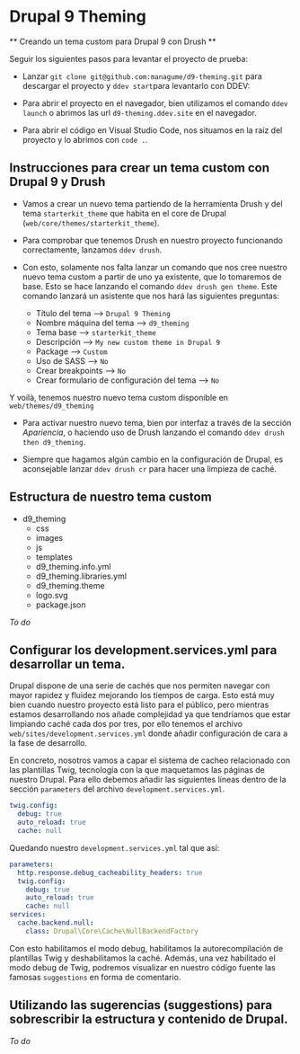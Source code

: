 # Drupal 9 Theming

** Creando un tema custom para Drupal 9 con Drush **

Seguir los siguientes pasos para levantar el proyecto de prueba:

* Lanzar `git clone git@github.com:managume/d9-theming.git` para descargar el proyecto y `ddev start`para levantarlo con DDEV:

* Para abrir el proyecto en el navegador, bien utilizamos el comando `ddev launch` o abrimos las url `d9-theming.ddev.site` en el navegador.

* Para abrir el código en Visual Studio Code, nos situamos en la raíz del proyecto y lo abrimos con `code .`.

## Instrucciones para crear un tema custom con Drupal 9 y Drush

* Vamos a crear un nuevo tema partiendo de la herramienta Drush y del tema `starterkit_theme` que habita en el core de Drupal (`web/core/themes/starterkit_theme`).

* Para comprobar que tenemos Drush en nuestro proyecto funcionando correctamente, lanzamos `ddev drush`.

* Con esto, solamente nos falta lanzar un comando que nos cree nuestro nuevo tema custom a partir de uno ya existente, que lo tomaremos de base. Esto se hace lanzando el comando `ddev drush gen theme`. Este comando lanzará un asistente que nos hará las siguientes preguntas:

  * Título del tema --> `Drupal 9 Theming`
  * Nombre máquina del tema --> `d9_theming`
  * Tema base --> `starterkit_theme`
  * Descripción --> `My new custom theme in Drupal 9`
  * Package --> `Custom`
  * Uso de SASS --> `No`
  * Crear breakpoints --> `No`
  * Crear formulario de configuración del tema --> `No`

Y voilà, tenemos nuestro nuevo tema custom disponible en `web/themes/d9_theming`

* Para activar nuestro nuevo tema, bien por interfaz a través de la sección *Apariencia*, o haciendo uso de Drush lanzando el comando `ddev drush then d9_theming`.

* Siempre que hagamos algún cambio en la configuración de Drupal, es aconsejable lanzar `ddev drush cr` para hacer una limpieza de caché.

## Estructura de nuestro tema custom

* d9_theming
  * css
  * images
  * js
  * templates
  * d9_theming.info.yml
  * d9_theming.libraries.yml
  * d9_theming.theme
  * logo.svg
  * package.json

*To do*

## Configurar los development.services.yml para desarrollar un tema.

Drupal dispone de una serie de cachés que nos permiten navegar con mayor rapidez y fluidez mejorando los tiempos de carga. Esto está muy bien cuando nuestro proyecto está listo para el público, pero mientras estamos desarrollando nos añade complejidad ya que tendríamos que estar limpiando caché cada dos por tres, por ello tenemos el archivo `web/sites/development.services.yml` donde añadir configuración de cara a la fase de desarrollo.

En concreto, nosotros vamos a capar el sistema de cacheo relacionado con las plantillas Twig, tecnología con la que maquetamos las páginas de nuestro Drupal. Para ello debemos añadir las siguientes líneas dentro de la sección `parameters` del archivo `development.services.yml`.

```yml
twig.config:
  debug: true
  auto_reload: true
  cache: null
```

Quedando nuestro `development.services.yml` tal que así:

```yml
parameters:
  http.response.debug_cacheability_headers: true
  twig.config:
    debug: true
    auto_reload: true
    cache: null
services:
  cache.backend.null:
    class: Drupal\Core\Cache\NullBackendFactory
```

Con esto habilitamos el modo debug, habilitamos la autorecompilación de plantillas Twig y deshabilitamos la caché. Además, una vez habilitado el modo debug de Twig, podremos visualizar en nuestro código fuente las famosas `suggestions` en forma de comentario.

## Utilizando las sugerencias (suggestions) para sobrescribir la estructura y contenido de Drupal.

*To do*
